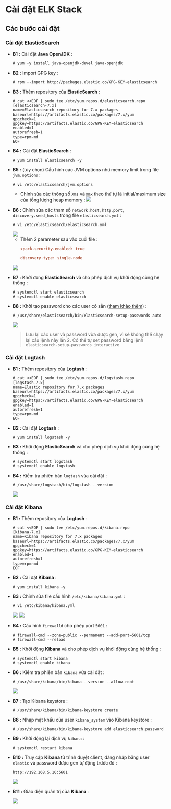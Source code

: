 # Cài đặt ELK Stack
## **Các bước cài đặt**
### **Cài đặt ElasticSearch**
- **B1 :** Cài đặt **Java OpenJDK** :
    ```
    # yum -y install java-openjdk-devel java-openjdk
    ```
- **B2 :** Import GPG key :
    ```
    # rpm --import http://packages.elastic.co/GPG-KEY-elasticsearch
    ```
- **B3 :** Thêm repository của **ElasticSearch** :
    ```
    # cat <<EOF | sudo tee /etc/yum.repos.d/elasticsearch.repo
    [elasticsearch-7.x]
    name=Elasticsearch repository for 7.x packages
    baseurl=https://artifacts.elastic.co/packages/7.x/yum
    gpgcheck=1
    gpgkey=https://artifacts.elastic.co/GPG-KEY-elasticsearch
    enabled=1
    autorefresh=1
    type=rpm-md
    EOF
    ```   
- **B4 :** Cài đặt **ElasticSearch** :
    ```
    # yum install elasticsearch -y
    ```
- **B5 :**  (tùy chọn) Cấu hình các JVM options như memory limit trong file `jvm.options` :
    ```
    # vi /etc/elasticsearch/jvm.options
    ```
    - Chỉnh sửa các thông số `Xms` và `Xmx` theo thứ tự là initial/maximum size của tổng lượng heap memory :
        <img src=https://i.imgur.com/H0Lu85F.png>

- **B6 :** Chỉnh sửa các tham số `network.host`, `http.port`, `discovery.seed_hosts` trong file `elasticsearch.yml` :
    ```
    # vi /etc/elasticsearch/elasticsearch.yml
    ```
    <img src=https://i.imgur.com/NdXupK9.png>

    - Thêm 2 parameter sau vào cuối file :
        ```ini
        xpack.security.enabled: true

        discovery.type: single-node
        ```
    <img src=https://i.imgur.com/AV1HITv.png>

- **B7 :** Khởi động **ElasticSearch** và cho phép dịch vụ khởi động cùng hệ thống :
    ```
    # systemctl start elasticsearch
    # systemctl enable elasticsearch
    ```
- **B8 :** Khởi tạo password cho các user có sẵn ([tham khảo thêm](https://www.elastic.co/guide/en/elasticsearch/reference/7.16/security-minimal-setup.html)) :
    ```
    # /usr/share/elasticsearch/bin/elasticsearch-setup-passwords auto
    ```
    <img src=https://i.imgur.com/wXkZvOD.png>
    
    > Lưu lại các user và password vừa được gen, vì sẽ không thể chạy lại câu lệnh này lần 2. Có thể tự set password bằng lệnh `elasticsearch-setup-passwords interactive`

### **Cài đặt Logtash**
- **B1 :** Thêm repository của **Logtash** :
    ```
    # cat <<EOF | sudo tee /etc/yum.repos.d/logstash.repo
    [logstash-7.x]
    name=Elastic repository for 7.x packages
    baseurl=https://artifacts.elastic.co/packages/7.x/yum
    gpgcheck=1
    gpgkey=https://artifacts.elastic.co/GPG-KEY-elasticsearch
    enabled=1
    autorefresh=1
    type=rpm-md
    EOF
    ```
- **B2 :** Cài đặt **Logtash** :
    ```
    # yum install logstash -y
    ```
- **B3 :** Khởi động **ElasticSearch** và cho phép dịch vụ khởi động cùng hệ thống :
    ```
    # systemctl start logstash
    # systemctl enable logstash
    ```
- **B4 :** Kiểm tra phiên bản `logtash` vừa cài đặt :
    ```
    # /usr/share/logstash/bin/logstash --version
    ```
    <img src=https://i.imgur.com/8Egw4Sb.png>

### **Cài đặt Kibana**
- **B1 :** Thêm repository của **Logtash** :
    ```
    # cat <<EOF | sudo tee /etc/yum.repos.d/kibana.repo
    [kibana-7.x]
    name=Kibana repository for 7.x packages
    baseurl=https://artifacts.elastic.co/packages/7.x/yum
    gpgcheck=1
    gpgkey=https://artifacts.elastic.co/GPG-KEY-elasticsearch
    enabled=1
    autorefresh=1
    type=rpm-md
    EOF
    ```
- **B2 :** Cài đặt **Kibana** :
    ```
    # yum install kibana -y
    ```
- **B3 :** Chỉnh sửa file cấu hình `/etc/kibana/kibana.yml` :
    ```
    # vi /etc/kibana/kibana.yml
    ```
    <img src=https://i.imgur.com/fkkQbEj.png>

    <img src=https://i.imgur.com/WDI8LRy.png>

- **B4 :** Cấu hình `firewalld` cho phép port `5601` :
    ```
    # firewall-cmd --zone=public --permanent --add-port=5601/tcp
    # firewall-cmd --reload
    ```
- **B5 :** Khởi động **Kibana** và cho phép dịch vụ khởi động cùng hệ thống :
    ```
    # systemctl start kibana
    # systemctl enable kibana
    ```
- **B6 :** Kiểm tra phiên bản `kibana` vừa cài đặt :
    ```
    # /usr/share/kibana/bin/kibana --version --allow-root
    ```
    <img src=https://i.imgur.com/JYMSAmA.png>

- **B7 :** Tạo Kibana keystore :
    ```
    # /usr/share/kibana/bin/kibana-keystore create
    ```
- **B8 :** Nhập mật khẩu của user `kibana_system` vào Kibana keystore :
    ```
    # /usr/share/kibana/bin/kibana-keystore add elasticsearch.password
    ```
- **B9 :** Khởi động lại dịch vụ `kibana` :
    ```
    # systemctl restart kibana
    ```
- **B10 :** Truy cập **Kibana** từ trình duyệt client, đăng nhập bằng user `elastic` và password được gen tự động trước đó :
    ```
    http://192.168.5.10:5601
    ```
    <img src=https://i.imgur.com/awGR8h0.png>

- **B11 :** Giao diện quản trị của **Kibana** :

    <img src=https://i.imgur.com/4VHmPcF.png>
